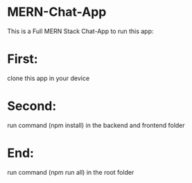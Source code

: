 # MERN-Chat-App
This is a Full MERN Stack Chat-App
to run this app:
# First: 
clone this app in your device
# Second:
run command (npm install) in the backend and frontend folder
# End:
run command (npm run all) in the root folder

